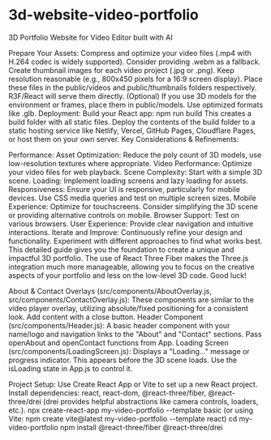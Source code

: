 # 3d-website-video-portfolio
3D Portfolio Website for Video Editor built with AI


Prepare Your Assets:
Compress and optimize your video files (.mp4 with H.264 codec is widely supported). Consider providing .webm as a fallback.
Create thumbnail images for each video project (.jpg or .png). Keep resolution reasonable (e.g., 800x450 pixels for a 16:9 screen display).
Place these files in the public/videos and public/thumbnails folders respectively. R3F/React will serve them directly.
(Optional) If you use 3D models for the environment or frames, place them in public/models. Use optimized formats like .glb.
Deployment:
Build your React app: npm run build
This creates a build folder with all static files.
Deploy the contents of the build folder to a static hosting service like Netlify, Vercel, GitHub Pages, Cloudflare Pages, or host them on your own server.
Key Considerations & Refinements:

Performance:
Asset Optimization: Reduce the poly count of 3D models, use low-resolution textures where appropriate.
Video Performance: Optimize your video files for web playback.
Scene Complexity: Start with a simple 3D scene.
Loading: Implement loading screens and lazy loading for assets.
Responsiveness: Ensure your UI is responsive, particularly for mobile devices. Use CSS media queries and test on multiple screen sizes.
Mobile Experience: Optimize for touchscreens. Consider simplifying the 3D scene or providing alternative controls on mobile.
Browser Support: Test on various browsers.
User Experience: Provide clear navigation and intuitive interactions.
Iterate and Improve: Continuously refine your design and functionality. Experiment with different approaches to find what works best.
This detailed guide gives you the foundation to create a unique and impactful 3D portfolio. The use of React Three Fiber makes the Three.js integration much more manageable, allowing you to focus on the creative aspects of your portfolio and less on the low-level 3D code. Good luck!

About & Contact Overlays (src/components/AboutOverlay.js, src/components/ContactOverlay.js):
These components are similar to the video player overlay, utilizing absolute/fixed positioning for a consistent look. Add content with a close button.
Header Component (src/components/Header.js):
A basic header component with your name/logo and navigation links to the "About" and "Contact" sections. Pass openAbout and openContact functions from App.
Loading Screen (src/components/LoadingScreen.js):
Displays a "Loading..." message or progress indicator. This appears before the 3D scene loads. Use the isLoading state in App.js to control it.

Project Setup:
Use Create React App or Vite to set up a new React project.
Install dependencies: react, react-dom, @react-three/fiber, @react-three/drei (drei provides helpful abstractions like camera controls, loaders, etc.).
npx create-react-app my-video-portfolio --template basic (or using Vite: npm create vite@latest my-video-portfolio --template react)
cd my-video-portfolio
npm install @react-three/fiber @react-three/drei
